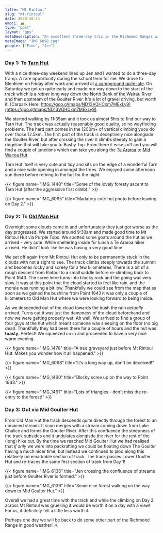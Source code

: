```yaml
---
title: "Mt Rintoul"
slug: "mt-rintoul"
date: 2020-10-24
emoji: 🏔
type: "post"
layout: "gps"
metaDescription: "An excellent three-day trip in the Richmond Ranges with a good amount of climbing, distance and potential for views on a clear day!"
metaImage: "IMG_6098.jpg"
people: ["Finn", "Jen"]
---
```


### Day 1: To [Tarn Hut](https://www.doc.govt.nz/parks-and-recreation/places-to-go/marlborough/places/mount-richmond-forest-park/things-to-do/huts/tarn-hut/)

With a nice three-day weekend lined up Jen and I wanted to do a three-day tramp. A rare opportunity during the school term for me. We drove to Blenhiem on Friday after work and arrived at [a campground quite late](https://goo.gl/maps/ijpEVvGPPSdh6i298). On Saturday we got up quite early and made our way down to the start of the track which is a _rather_ long way down the North Bank of the Wairau River and then upstream of the Goulter River. It's a lot of gravel driving, but worth it. [Carpark Here: https://goo.gl/maps/ND13VQHCxm7MExLy9](https://goo.gl/maps/ND13VQHCxm7MExLy9).

We started walking by 11:35am and it took us almost 5hrs to find our way to Tarn Hut. The track was actually reasonably good quality, so no wayfinding problems. The hard part comes in the 1200m+ of vertical climbing yuou do over those 12.5km. The first part of the track is deceptively nice alongside the Goulter River, but after crossing the river it climbs steeply to gain a ridgeline that will take you to Bushy Top. From there it eases off and you will find a couple of junctions which can take you along the [Te Araroa](https://www.teararoa.org.nz/before-you-go/maps-and-notes-download/) to [Mid Wairoa Hut](https://www.doc.govt.nz/parks-and-recreation/places-to-go/marlborough/places/mount-richmond-forest-park/things-to-do/huts/mid-wairoa-hut/).

Tarn Hut itself is very cute and tidy and sits on the edge of a wonderful Tarn and a nice wide opening in amongst the trees. We enjoyed some afternoon sun there before retiring to the hut for the night.

{{< figure name="IMG_1448" title="Some of the lovely foresty ascent to Tarn Hut (after the aggressive first climb)." >}}

{{< figure name="IMG_6095" title="Madatory cute hut photo before leaving on Day 2." >}}

### Day 2: To [Old Man Hut](https://www.doc.govt.nz/parks-and-recreation/places-to-go/marlborough/places/mount-richmond-forest-park/things-to-do/huts/old-man-hut/)

Overnight some clouds came in and unfortunately they just got worse as the day progressed. We started around 9:30am and made good time to Mt Rintoul Hut via Purple Tops. We spotted some goats around the hut as we arrived - very cute. While sheltering inside for lunch a Te Araroa hiker arrived. He didn't look like he was having a very good time!

We set off again from Mt Rintoul Hut only to be permanently stuck in the clouds with not a sight to see. The track climbs steeply towards the summit and becomes rocky and screey for a few kilometeres. There is a bit of a rough descent from Rintoul to a small saddle before re-climbing back to Point 1643. The scree here turns into blocky rock and the going was very slow. It was at this point that the cloud started to feel like rain, and the morale was running a bit low. Thankfully we could see from the map that as soon as we gained the bushline from Point 1643 it was only a couple of kilometers to Old Man Hut where we were looking forward to being inside.

As we descended out of the cloud towards the bush the rain _actually_ arrived. Turns out it was just the dampness of the cloud beforehand and now we were getting properly wet. Ah well. We arrived to find a group of four guys at the hut which meant someone was sleeping on the floor (no big deal). Thankfully they had been there for a couple of hours and the hut was __toasty__. Perfect! We squeezed on in and proceeded to have a very nice warm evening.

{{< figure name="IMG_1478" title="A tree graveyard just before Mt Rintoul Hut. Makes you wonder how it all happened." >}}

{{< figure name="IMG_6098" title="It's a long way up, don't be deceived!" >}}

{{< figure name="IMG_1460" title="Blocky scree up on the way to Point 1643." >}}

{{< figure name="IMG_1467" title="Lots of triangles - don't miss the re-entry to the forest!" >}}

### Day 3: Out via Mid Goulter Hut

From Old Man Hut the track descends quite directly through the forest to an unnamed stream. It soon merges with a stream coming down from Lake Chalice and forms the Goulter River. After this confluence the steepness of the track subsides and it undulates alongisde the river for the rest of the (long) hike out. By the time we reached Mid Goulter Hut we had realised that _if only_ we were into packrafting we could be floating down The Goulter having a much nicer time, but instead we continued to plod along this relatively unremarkable section of track. The track passes Lower Goulter Hut and re-traces the same first section of track from Day 1!

{{< figure name="IMG_6136" title="Jen crossing the confluence of streams just before Goulter River is formed." >}}

{{< figure name="IMG_6139" title="Some nice forest walking on the way down to Mid Goulter Hut." >}}

Overall we had a great time with the track and while the climbing on Day 2 across Mt Rintoul was gruelling it would be worth it on a day with a view! For us, it definitely felt a little less worth it.

Perhaps one day we will be back to do some other part of the Richmond Range in good weather! ☀️
